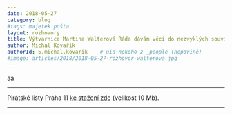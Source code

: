```yaml
---
date: 2018-05-27
category: blog
#tags: majetek pošta
layout: rozhovory
title: Výtvarnice Martina Walterová Ráda dávám věci do nezvyklých souvislostí.
author: Michal Kovařík
authorId: 5.michal.kovarik    # uid nekoho z _people (nepoviné)
#image: articles/2018/2018-05-27-rozhovor-walterova.jpg
---
```


aa

---

Pirátské listy Praha 11 [ke stažení zde](/assets/pdf/2018-07-10-praha-11.pdf) (velikost 10 Mb).

- - -